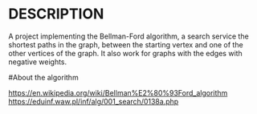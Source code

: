 # DESCRIPTION
A project implementing the Bellman-Ford algorithm, a search service
the shortest paths in the graph, between the starting vertex and
one of the other vertices of the graph. It also work for graphs
with the edges with negative weights.

#About the algorithm

https://en.wikipedia.org/wiki/Bellman%E2%80%93Ford_algorithm
https://eduinf.waw.pl/inf/alg/001_search/0138a.php
